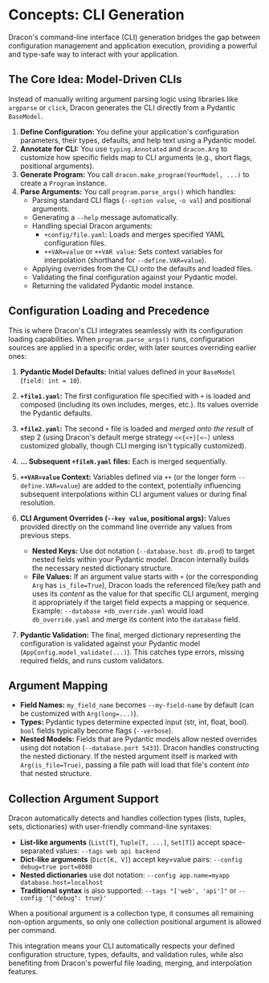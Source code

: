 # Concepts: CLI Generation

Dracon's command-line interface (CLI) generation bridges the gap between configuration management and application execution, providing a powerful and type-safe way to interact with your application.

## The Core Idea: Model-Driven CLIs

Instead of manually writing argument parsing logic using libraries like `argparse` or `click`, Dracon generates the CLI directly from a Pydantic `BaseModel`.

1.  **Define Configuration:** You define your application's configuration parameters, their types, defaults, and help text using a Pydantic model.
2.  **Annotate for CLI:** You use `typing.Annotated` and `dracon.Arg` to customize how specific fields map to CLI arguments (e.g., short flags, positional arguments).
3.  **Generate Program:** You call `dracon.make_program(YourModel, ...)` to create a `Program` instance.
4.  **Parse Arguments:** You call `program.parse_args()` which handles:
    - Parsing standard CLI flags (`--option value`, `-o val`) and positional arguments.
    - Generating a `--help` message automatically.
    - Handling special Dracon arguments:
      - `+config/file.yaml`: Loads and merges specified YAML configuration files.
      - `++VAR=value` or `++VAR value`: Sets context variables for interpolation (shorthand for `--define.VAR=value`).
    - Applying overrides from the CLI onto the defaults and loaded files.
    - Validating the final configuration against your Pydantic model.
    - Returning the validated Pydantic model instance.

## Configuration Loading and Precedence

This is where Dracon's CLI integrates seamlessly with its configuration loading capabilities. When `program.parse_args()` runs, configuration sources are applied in a specific order, with later sources overriding earlier ones:

1.  **Pydantic Model Defaults:** Initial values defined in your `BaseModel` (`field: int = 10`).
2.  **`+file1.yaml`:** The first configuration file specified with `+` is loaded and composed (including its own includes, merges, etc.). Its values override the Pydantic defaults.
3.  **`+file2.yaml`:** The second `+` file is loaded and _merged onto the result_ of step 2 (using Dracon's default merge strategy `<<{<+}[<~]` unless customized globally, though CLI merging isn't typically customized).
4.  **... Subsequent `+fileN.yaml` files:** Each is merged sequentially.
5.  **`++VAR=value` Context:** Variables defined via `++` (or the longer form `--define.VAR=value`) are added to the context, potentially influencing subsequent interpolations within CLI argument values or during final resolution.
6.  **CLI Argument Overrides (`--key value`, positional args):** Values provided directly on the command line override any values from previous steps.

    - **Nested Keys:** Use dot notation (`--database.host db.prod`) to target nested fields within your Pydantic model. Dracon internally builds the necessary nested dictionary structure.
    - **File Values:** If an argument value starts with `+` (or the corresponding `Arg` has `is_file=True`), Dracon loads the referenced file/key path and uses its _content_ as the value for that specific CLI argument, merging it appropriately if the target field expects a mapping or sequence. Example: `--database +db_override.yaml` would load `db_override.yaml` and merge its content into the `database` field.

7.  **Pydantic Validation:** The final, merged dictionary representing the configuration is validated against your Pydantic model (`AppConfig.model_validate(...)`). This catches type errors, missing required fields, and runs custom validators.

## Argument Mapping

- **Field Names:** `my_field_name` becomes `--my-field-name` by default (can be customized with `Arg(long=...)`).
- **Types:** Pydantic types determine expected input (str, int, float, bool). `bool` fields typically become flags (`--verbose`).
- **Nested Models:** Fields that are Pydantic models allow nested overrides using dot notation (`--database.port 5433`). Dracon handles constructing the nested dictionary. If the nested argument itself is marked with `Arg(is_file=True)`, passing a file path will load that file's content _into_ that nested structure.

## Collection Argument Support

Dracon automatically detects and handles collection types (lists, tuples, sets, dictionaries) with user-friendly command-line syntaxes:

- **List-like arguments** (`List[T]`, `Tuple[T, ...]`, `Set[T]`) accept space-separated values: `--tags web api backend`
- **Dict-like arguments** (`Dict[K, V]`) accept key=value pairs: `--config debug=true port=8080`
- **Nested dictionaries** use dot notation: `--config app.name=myapp database.host=localhost`
- **Traditional syntax** is also supported: `--tags "['web', 'api']"` or `--config '{"debug": true}'`

When a positional argument is a collection type, it consumes all remaining non-option arguments, so only one collection positional argument is allowed per command.

This integration means your CLI automatically respects your defined configuration structure, types, defaults, and validation rules, while also benefiting from Dracon's powerful file loading, merging, and interpolation features.

